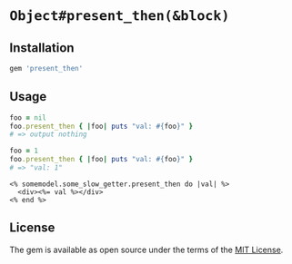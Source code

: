 # `Object#present_then(&block)`


## Installation


```ruby
gem 'present_then'
```


## Usage

```ruby
foo = nil
foo.present_then { |foo| puts "val: #{foo}" }
# => output nothing

foo = 1
foo.present_then { |foo| puts "val: #{foo}" }
# => "val: 1"
```

```erb
<% somemodel.some_slow_getter.present_then do |val| %>
  <div><%= val %></div>
<% end %>
```

## License

The gem is available as open source under the terms of the [MIT License](https://opensource.org/licenses/MIT).
